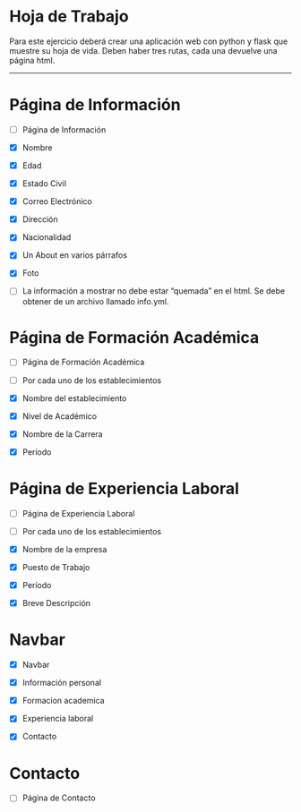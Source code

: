 
# Hoja de Trabajo

Para este ejercicio deberá crear una aplicación web con python y flask que muestre su hoja de vida.
Deben haber tres rutas, cada una devuelve una página html.

---

# Página de Información

- [ ] Página de Información

- [x] Nombre
- [x] Edad
- [x] Estado Civil
- [x] Correo Electrónico
- [x] Dirección
- [x] Nacionalidad
- [x] Un About en varios párrafos
- [x] Foto

- [ ] La información a mostrar no debe estar “quemada” en el html. Se debe obtener de un archivo llamado info.yml.

# Página de Formación Académica

- [ ] Página de Formación Académica
- [ ] Por cada uno de los establecimientos

- [x] Nombre del establecimiento
- [x] Nivel de Académico
- [x] Nombre de la Carrera
- [x] Período

# Página de Experiencia Laboral

- [ ] Página de Experiencia Laboral
- [ ] Por cada uno de los establecimientos

- [x] Nombre de la empresa
- [x] Puesto de Trabajo
- [x] Período
- [x] Breve Descripción

# Navbar

- [x] Navbar

- [x] Información personal
- [x] Formacion academica
- [x] Experiencia laboral
- [x] Contacto

# Contacto

- [ ] Página de Contacto